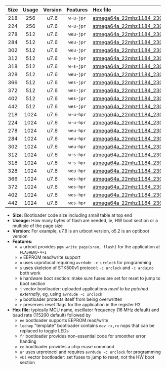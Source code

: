 |Size|Usage|Version|Features|Hex file|
|:-:|:-:|:-:|:-:|:--|
|218|256|u7.6|`w-u-jpr`|[atmega64a_22mhz1184_230400bps_ur_vbl.hex](https://raw.githubusercontent.com/stefanrueger/urboot/main/atmega64a_22mhz1184_230400bps_ur_vbl.hex)|
|224|256|u7.6|`w-u-jpr`|[atmega64a_22mhz1184_230400bps_lednop_ur_vbl.hex](https://raw.githubusercontent.com/stefanrueger/urboot/main/atmega64a_22mhz1184_230400bps_lednop_ur_vbl.hex)|
|278|512|u7.6|`weu-jpr`|[atmega64a_22mhz1184_230400bps_ee_ur_vbl.hex](https://raw.githubusercontent.com/stefanrueger/urboot/main/atmega64a_22mhz1184_230400bps_ee_ur_vbl.hex)|
|284|512|u7.6|`weu-jpr`|[atmega64a_22mhz1184_230400bps_ee_lednop_ur_vbl.hex](https://raw.githubusercontent.com/stefanrueger/urboot/main/atmega64a_22mhz1184_230400bps_ee_lednop_ur_vbl.hex)|
|302|512|u7.6|`weu-jpr`|[atmega64a_22mhz1184_230400bps_ee_lednop_fr_ur_vbl.hex](https://raw.githubusercontent.com/stefanrueger/urboot/main/atmega64a_22mhz1184_230400bps_ee_lednop_fr_ur_vbl.hex)|
|312|512|u7.6|`w-s-jpr`|[atmega64a_22mhz1184_230400bps_vbl.hex](https://raw.githubusercontent.com/stefanrueger/urboot/main/atmega64a_22mhz1184_230400bps_vbl.hex)|
|318|512|u7.6|`w-s-jpr`|[atmega64a_22mhz1184_230400bps_lednop_vbl.hex](https://raw.githubusercontent.com/stefanrueger/urboot/main/atmega64a_22mhz1184_230400bps_lednop_vbl.hex)|
|328|512|u7.6|`weu-jpr`|[atmega64a_22mhz1184_230400bps_ee_lednop_fr_ce_ur_vbl.hex](https://raw.githubusercontent.com/stefanrueger/urboot/main/atmega64a_22mhz1184_230400bps_ee_lednop_fr_ce_ur_vbl.hex)|
|366|512|u7.6|`wes-jpr`|[atmega64a_22mhz1184_230400bps_ee_vbl.hex](https://raw.githubusercontent.com/stefanrueger/urboot/main/atmega64a_22mhz1184_230400bps_ee_vbl.hex)|
|372|512|u7.6|`wes-jpr`|[atmega64a_22mhz1184_230400bps_ee_lednop_vbl.hex](https://raw.githubusercontent.com/stefanrueger/urboot/main/atmega64a_22mhz1184_230400bps_ee_lednop_vbl.hex)|
|402|512|u7.6|`wes-jpr`|[atmega64a_22mhz1184_230400bps_ee_lednop_fr_vbl.hex](https://raw.githubusercontent.com/stefanrueger/urboot/main/atmega64a_22mhz1184_230400bps_ee_lednop_fr_vbl.hex)|
|442|512|u7.6|`wes-jpr`|[atmega64a_22mhz1184_230400bps_ee_lednop_fr_ce_vbl.hex](https://raw.githubusercontent.com/stefanrueger/urboot/main/atmega64a_22mhz1184_230400bps_ee_lednop_fr_ce_vbl.hex)|
|218|1024|u7.6|`w-u-hpr`|[atmega64a_22mhz1184_230400bps_ur.hex](https://raw.githubusercontent.com/stefanrueger/urboot/main/atmega64a_22mhz1184_230400bps_ur.hex)|
|224|1024|u7.6|`w-u-hpr`|[atmega64a_22mhz1184_230400bps_lednop_ur.hex](https://raw.githubusercontent.com/stefanrueger/urboot/main/atmega64a_22mhz1184_230400bps_lednop_ur.hex)|
|278|1024|u7.6|`weu-hpr`|[atmega64a_22mhz1184_230400bps_ee_ur.hex](https://raw.githubusercontent.com/stefanrueger/urboot/main/atmega64a_22mhz1184_230400bps_ee_ur.hex)|
|284|1024|u7.6|`weu-hpr`|[atmega64a_22mhz1184_230400bps_ee_lednop_ur.hex](https://raw.githubusercontent.com/stefanrueger/urboot/main/atmega64a_22mhz1184_230400bps_ee_lednop_ur.hex)|
|302|1024|u7.6|`weu-hpr`|[atmega64a_22mhz1184_230400bps_ee_lednop_fr_ur.hex](https://raw.githubusercontent.com/stefanrueger/urboot/main/atmega64a_22mhz1184_230400bps_ee_lednop_fr_ur.hex)|
|312|1024|u7.6|`w-s-hpr`|[atmega64a_22mhz1184_230400bps.hex](https://raw.githubusercontent.com/stefanrueger/urboot/main/atmega64a_22mhz1184_230400bps.hex)|
|318|1024|u7.6|`w-s-hpr`|[atmega64a_22mhz1184_230400bps_lednop.hex](https://raw.githubusercontent.com/stefanrueger/urboot/main/atmega64a_22mhz1184_230400bps_lednop.hex)|
|328|1024|u7.6|`weu-hpr`|[atmega64a_22mhz1184_230400bps_ee_lednop_fr_ce_ur.hex](https://raw.githubusercontent.com/stefanrueger/urboot/main/atmega64a_22mhz1184_230400bps_ee_lednop_fr_ce_ur.hex)|
|366|1024|u7.6|`wes-hpr`|[atmega64a_22mhz1184_230400bps_ee.hex](https://raw.githubusercontent.com/stefanrueger/urboot/main/atmega64a_22mhz1184_230400bps_ee.hex)|
|372|1024|u7.6|`wes-hpr`|[atmega64a_22mhz1184_230400bps_ee_lednop.hex](https://raw.githubusercontent.com/stefanrueger/urboot/main/atmega64a_22mhz1184_230400bps_ee_lednop.hex)|
|402|1024|u7.6|`wes-hpr`|[atmega64a_22mhz1184_230400bps_ee_lednop_fr.hex](https://raw.githubusercontent.com/stefanrueger/urboot/main/atmega64a_22mhz1184_230400bps_ee_lednop_fr.hex)|
|442|1024|u7.6|`wes-hpr`|[atmega64a_22mhz1184_230400bps_ee_lednop_fr_ce.hex](https://raw.githubusercontent.com/stefanrueger/urboot/main/atmega64a_22mhz1184_230400bps_ee_lednop_fr_ce.hex)|

- **Size:** Bootloader code size including small table at top end
- **Useage:** How many bytes of flash are needed, ie, HW boot section or a multiple of the page size
- **Version:** For example, u7.6 is an urboot version, o5.2 is an optiboot version
- **Features:**
  + `w` urboot provides `pgm_write_page(sram, flash)` for the application at `FLASHEND-4+1`
  + `e` EEPROM read/write support
  + `u` uses urprotocol requiring `avrdude -c urclock` for programming
  + `s` uses skeleton of STK500v1 protocol; `-c urclock` and `-c arduino` both work
  + `h` hardware boot section: make sure fuses are set for reset to jump to boot section
  + `j` vector bootloader: uploaded applications *need to be patched externally*, eg, using `avrdude -c urclock`
  + `p` bootloader protects itself from being overwritten
  + `r` preserves reset flags for the application in the register R2
- **Hex file:** typically MCU name, oscillator frequency (16 MHz default) and baud rate (115200 default) followed by
  + `ee` bootloader supports EEPROM read/write
  + `lednop` "template" bootloader contains `mov rx,rx` nops that can be replaced to toggle LEDs
  + `fr` bootloader provides non-essential code for smoother error handing
  + `ce` bootloader provides a chip erase command
  + `ur` uses urprotocol and requires `avrdude -c urclock` for programming
  + `vbl` vector bootloader: set fuses to jump to reset, not the HW boot section
